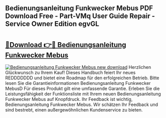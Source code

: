 ## Bedienungsanleitung Funkwecker Mebus PDF Download Free - Part-VMq User Guide Repair - Service Owner Edition egvGL

# <h2><a href="http://df4ktr1.blite.top/?on=Bedienungsanleitung+Funkwecker+Mebus">🔗Download 👉🔴 Bedienungsanleitung Funkwecker Mebus</a></h2>

[![Bedienungsanleitung Funkwecker Mebus new download](https://i.imgur.com/lujVjoI.png)](http://df4ktr1.blite.top/?on=Bedienungsanleitung+Funkwecker+Mebus)
Herzlichen Glückwunsch zu Ihrem Kauf! Dieses Handbuch feiert Ihr neues REDDDDDDD und bietet eine Roadmap für den erfolgreichen Betrieb. Bitte lesen Sie die Garantieinformationen Bedienungsanleitung Funkwecker MebusD Für dieses Produkt gilt eine umfassende Garantie. Erleben Sie die Leistungsfähigkeit der Funktionsliste mit Ihrem neuen Bedienungsanleitung Funkwecker Mebus auf Knopfdruck. Ihr Feedback ist wichtig, Bedienungsanleitung Funkwecker Mebus. Wir schätzen Ihr Feedback und sind bestrebt, einen außergewöhnlichen Kundenservice zu bieten.

